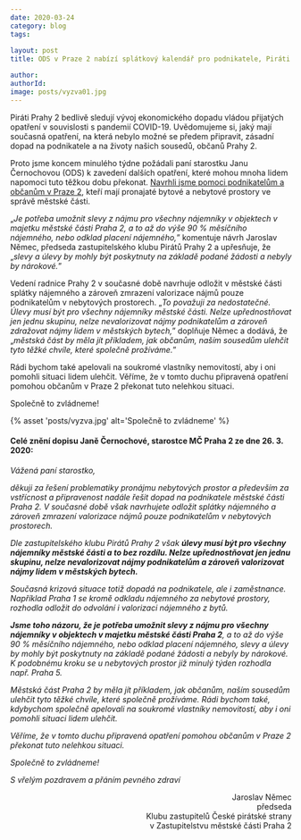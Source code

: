 ```yaml
---
date: 2020-03-24
category: blog
tags:
    
layout: post
title: ODS v Praze 2 nabízí splátkový kalendář pro podnikatele, Piráti požadují až 90 % slevu nájmu pro podnikatele i nájemníky městských bytů

author: 
authorId:  
image: posts/vyzva01.jpg
---
```

Piráti Prahy 2 bedlivě sledují vývoj ekonomického dopadu vládou přijatých opatření v souvislosti s pandemií COVID-19. Uvědomujeme si, jaký mají současná opatření, na která nebylo možné se předem připravit, zásadní dopad na podnikatele a na životy našich sousedů, občanů Prahy 2. 

Proto jsme koncem minulého týdne požádali paní starostku Janu Černochovou (ODS) k zavedení dalších opatření, které mohou mnoha lidem napomoci tuto těžkou dobu překonat. [Navrhli jsme pomoci podnikatelům a občanům v Praze 2](https://praha2.pirati.cz/aktuality/navrhli-jsme-pomoci-podnikatelum-a-obcanum-v-praze-2.html), kteří mají pronajaté bytové a nebytové prostory ve správě městské části. 

„<i>Je potřeba umožnit slevy z nájmu pro všechny nájemníky v objektech v majetku městské části Praha 2, a to až do výše 90 % měsíčního nájemného, nebo odklad placení nájemného,</i>” komentuje návrh Jaroslav Němec, předseda zastupitelského klubu Pirátů Prahy 2 a upřesňuje, že „<i>slevy a úlevy by mohly být poskytnuty na základě podané žádosti a nebyly by nárokové.</i>”

Vedení radnice Prahy 2 v současné době navrhuje odložit v městské části splátky nájemného a zároveň zmrazení valorizace nájmů pouze podnikatelům v nebytových prostorech. „<i>To považuji za nedostatečné. Úlevy musí být pro všechny nájemníky městské části. Nelze upřednostňovat jen jednu skupinu, nelze nevalorizovat nájmy podnikatelům a zároveň zdražovat nájmy lidem v městských bytech,</i>” doplňuje Němec a dodává, že „<i>městská část by měla jít příkladem, jak občanům, naším sousedům ulehčit tyto těžké chvíle, které společně prožíváme.</i>” 

Rádi bychom také apelovali na soukromé vlastníky nemovitostí, aby i oni pomohli situaci lidem ulehčit. Věříme, že v tomto duchu připravená opatření pomohou občanům v Praze 2 překonat tuto nelehkou situaci. 

Společně to zvládneme! 

{% asset 'posts/vyzva.jpg' alt='Společně to zvládneme' %}

<h4>Celé znění dopisu Janě Černochové, starostce MČ Praha 2 ze dne 26. 3. 2020:</h4>

<i>Vážená paní starostko,</i>

<i>děkuji za řešení problematiky pronájmu nebytových prostor a především za vstřícnost a připravenost nadále řešit dopad na podnikatele městské části Praha 2. V současné době však navrhujete odložit splátky nájemného a zároveň zmrazení valorizace nájmů pouze podnikatelům v nebytových prostorech. </i>

<i>Dle zastupitelského klubu Pirátů Prahy 2 však <b>úlevy musí být pro všechny nájemníky městské části a to bez rozdílu. Nelze upřednostňovat jen jednu skupinu, nelze nevalorizovat nájmy podnikatelům a zároveň valorizovat nájmy lidem v městských bytech. </b></i>

<i>Současná krizová situace totiž dopadá na podnikatele, ale i zaměstnance. Například Praha 1 se kromě odkladu nájemného za nebytové prostory, rozhodla odložit do odvolání i valorizaci nájemného z bytů.</i>

<i><b>Jsme toho názoru, že je potřeba umožnit slevy z nájmu pro všechny nájemníky v objektech v majetku městské části Praha 2</b>, a to až do výše 90 % měsíčního nájemného, nebo odklad placení nájemného, slevy a úlevy by mohly být poskytnuty na základě podané žádosti a nebyly by nárokové. K podobnému kroku se u nebytových prostor  již minulý týden rozhodla např. Praha 5.</i>

<i>Městská část Praha 2 by měla jít příkladem, jak občanům, naším sousedům ulehčit tyto těžké chvíle, které společně prožíváme. Rádi bychom také, kdybychom společně apelovali na soukromé vlastníky nemovitostí, aby i oni pomohli situaci lidem ulehčit. </i>

<i>Věříme, že v tomto duchu připravená opatření pomohou občanům v Praze 2 překonat tuto nelehkou situaci.</i>

<i>Společně to zvládneme! </i> 

<i>S vřelým pozdravem a přáním pevného zdraví</i>

<p align="right">Jaroslav Němec
<br>předseda 
<br>Klubu zastupitelů České pirátské strany 
<br>v Zastupitelstvu městské části Praha 2</p>

